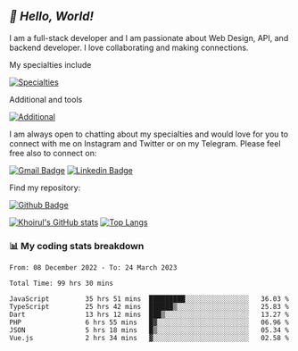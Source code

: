 ## _:wave: Hello, World!_

I am a full-stack developer and I am passionate about Web Design, API, and backend developer. I love collaborating and making connections.

My specialties include

[![Specialties](https://skillicons.dev/icons?i=php,laravel,javascript,react,vue,mysql,tailwind)](https://skillicons.dev)

Additional and tools

[![Additional](https://skillicons.dev/icons?i=bash,vscode,vite,webpack,vercel,git,github,gitlab)](https://skillicons.dev)

I am always open to chatting about my specialties and would love for you to connect with me on Instagram and Twitter or on my Telegram. Please feel free also to connect on:

[![Gmail Badge](https://img.shields.io/badge/-ahmusafir.khoirul@gmail.com-c14438?style=flat&logo=Gmail&logoColor=white&link=mailto:ahmusafir.khoirul@gmail.com)](mailto:ahmusafir.khoirul@gmail.com)
[![Linkedin Badge](https://img.shields.io/badge/-Ahmad_Musafir_Khoirul_Fattah-0072b1?style=flat&logo=Linkedin&logoColor=white&link=https://www.linkedin.com/in/ahmad-musafir-khoirul-fattah-26a53a207/)](https://www.linkedin.com/in/masmuss/)

Find my repository:

[![Github Badge](https://img.shields.io/badge/-masmuss-grey?style=flat&logo=github&logoColor=white&link=https://github.com/masmuss)](https://github.com/masmuss)

[![Khoirul's GitHub stats](https://github-readme-stats.vercel.app/api?username=masmuss&show_icons=true&include_all_commits=true&theme=transparent&layout=compact)](https://github.com/masmuss/github-readme-stats)
[![Top Langs](https://github-readme-stats.vercel.app/api/top-langs/?username=masmuss&theme=transparent&layout=compact)](https://github.com/masmuss/github-readme-stats)

### :bar_chart: My coding stats breakdown

<!--START_SECTION:waka-->

```text
From: 08 December 2022 - To: 24 March 2023

Total Time: 99 hrs 30 mins

JavaScript         35 hrs 51 mins  █████████░░░░░░░░░░░░░░░░   36.03 %
TypeScript         25 hrs 42 mins  ██████▒░░░░░░░░░░░░░░░░░░   25.83 %
Dart               13 hrs 12 mins  ███▒░░░░░░░░░░░░░░░░░░░░░   13.27 %
PHP                6 hrs 55 mins   █▓░░░░░░░░░░░░░░░░░░░░░░░   06.96 %
JSON               5 hrs 18 mins   █▒░░░░░░░░░░░░░░░░░░░░░░░   05.34 %
Vue.js             2 hrs 34 mins   ▓░░░░░░░░░░░░░░░░░░░░░░░░   02.58 %
```

<!--END_SECTION:waka-->
